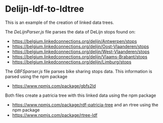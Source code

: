 # Delijn-ldf-to-ldtree

This is an example of the creation of linked data trees.

The *DeLijnParser.js* file parses the data of DeLijn stops found on:
- https://belgium.linkedconnections.org/delijn/Antwerpen/stops
- https://belgium.linkedconnections.org/delijn/Oost-Vlaanderen/stops
- https://belgium.linkedconnections.org/delijn/West-Vlaanderen/stops
- https://belgium.linkedconnections.org/delijn/Vlaams-Brabant/stops
- https://belgium.linkedconnections.org/delijn/Limburg/stops

The *GBFSparser.js* file parses bike sharing stops data.
This information is parsed using the npm package
- https://www.npmjs.com/package/gbfs2ld

Both files create a patricia tree with this linked data using the npm package 
- https://www.npmjs.com/package/rdf-patricia-tree
and an rtree using the npm package
- https://www.npmjs.com/package/rtree-ldf

